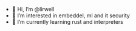 - 👋 Hi, I’m @lirwell
- 👀 I’m interested in embeddel, ml and it security 
- 🌱 I’m currently learning rust and interpreters

<!---
lirwell/lirwell is a ✨ special ✨ repository because its `README.md` (this file) appears on your GitHub profile.
You can click the Preview link to take a look at your changes.
--->
